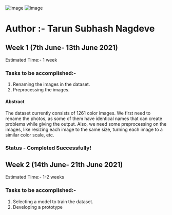 
![image](https://user-images.githubusercontent.com/66901757/119221827-e3294100-bb0e-11eb-8595-749a1dd9c932.png) 
![image](https://user-images.githubusercontent.com/66901757/119222398-d528ef80-bb11-11eb-836a-30dd3ee3ec64.png)
# Author :- Tarun Subhash Nagdeve


## Week 1 (7th June- 13th June 2021)
   Estimated Time:- 1 week  <br />
### Tasks to be accomplished:-
 1. Renaming the images in the dataset. <br />
 2. Preprocessing the images. <br />
#### Abstract
The dataset currently consists of 1261 color images. We first need to rename the photos, as some of them have identical names that can create problems while giving the output. Also, we need some preprocessing on the images, like resizing each image to the same size, turning each image to a similar color scale, etc.
### Status - Completed Successfully!

## Week 2 (14th June- 21th June 2021)
   Estimated Time:- 1-2 weeks  <br />
### Tasks to be accomplished:-
  1. Selecting a model to train the dataset.
  2. Developing a prototype
 
   


         
